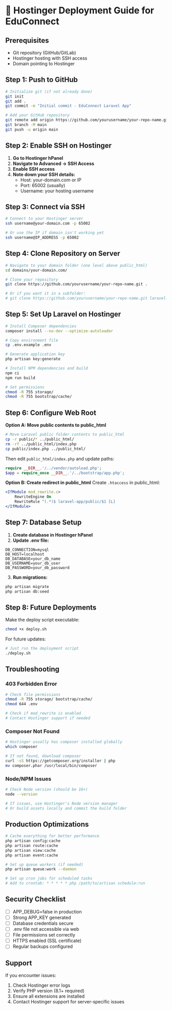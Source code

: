 # 🚀 Hostinger Deployment Guide for EduConnect

## Prerequisites
- Git repository (GitHub/GitLab)
- Hostinger hosting with SSH access
- Domain pointing to Hostinger

## Step 1: Push to GitHub

```bash
# Initialize git (if not already done)
git init
git add .
git commit -m "Initial commit - EduConnect Laravel App"

# Add your GitHub repository
git remote add origin https://github.com/yourusername/your-repo-name.git
git branch -M main
git push -u origin main
```

## Step 2: Enable SSH on Hostinger

1. **Go to Hostinger hPanel**
2. **Navigate to Advanced → SSH Access**
3. **Enable SSH access**
4. **Note down your SSH details:**
   - Host: your-domain.com or IP
   - Port: 65002 (usually)
   - Username: your hosting username

## Step 3: Connect via SSH

```bash
# Connect to your Hostinger server
ssh username@your-domain.com -p 65002

# Or use the IP if domain isn't working yet
ssh username@IP_ADDRESS -p 65002
```

## Step 4: Clone Repository on Server

```bash
# Navigate to your domain folder (one level above public_html)
cd domains/your-domain.com/

# Clone your repository
git clone https://github.com/yourusername/your-repo-name.git .

# Or if you want it in a subfolder:
# git clone https://github.com/yourusername/your-repo-name.git laravel-app
```

## Step 5: Set Up Laravel on Hostinger

```bash
# Install Composer dependencies
composer install --no-dev --optimize-autoloader

# Copy environment file
cp .env.example .env

# Generate application key
php artisan key:generate

# Install NPM dependencies and build
npm ci
npm run build

# Set permissions
chmod -R 755 storage/
chmod -R 755 bootstrap/cache/
```

## Step 6: Configure Web Root

**Option A: Move public contents to public_html**
```bash
# Move Laravel public folder contents to public_html
cp -r public/* ../public_html/
rm -rf ../public_html/index.php
cp public/index.php ../public_html/
```

Then edit `public_html/index.php` and update paths:
```php
require __DIR__.'/../vendor/autoload.php';
$app = require_once __DIR__.'/../bootstrap/app.php';
```

**Option B: Create redirect in public_html**
Create `.htaccess` in public_html:
```apache
<IfModule mod_rewrite.c>
    RewriteEngine On
    RewriteRule ^(.*)$ laravel-app/public/$1 [L]
</IfModule>
```

## Step 7: Database Setup

1. **Create database in Hostinger hPanel**
2. **Update .env file:**
```env
DB_CONNECTION=mysql
DB_HOST=localhost
DB_DATABASE=your_db_name
DB_USERNAME=your_db_user
DB_PASSWORD=your_db_password
```

3. **Run migrations:**
```bash
php artisan migrate
php artisan db:seed
```

## Step 8: Future Deployments

Make the deploy script executable:
```bash
chmod +x deploy.sh
```

For future updates:
```bash
# Just run the deployment script
./deploy.sh
```

## Troubleshooting

### 403 Forbidden Error
```bash
# Check file permissions
chmod -R 755 storage/ bootstrap/cache/
chmod 644 .env

# Check if mod_rewrite is enabled
# Contact Hostinger support if needed
```

### Composer Not Found
```bash
# Hostinger usually has composer installed globally
which composer

# If not found, download composer
curl -sS https://getcomposer.org/installer | php
mv composer.phar /usr/local/bin/composer
```

### Node/NPM Issues
```bash
# Check Node version (should be 16+)
node --version

# If issues, use Hostinger's Node version manager
# Or build assets locally and commit the build folder
```

## Production Optimizations

```bash
# Cache everything for better performance
php artisan config:cache
php artisan route:cache
php artisan view:cache
php artisan event:cache

# Set up queue workers (if needed)
php artisan queue:work --daemon

# Set up cron jobs for scheduled tasks
# Add to crontab: * * * * * php /path/to/artisan schedule:run
```

## Security Checklist

- [ ] APP_DEBUG=false in production
- [ ] Strong APP_KEY generated
- [ ] Database credentials secure
- [ ] .env file not accessible via web
- [ ] File permissions set correctly
- [ ] HTTPS enabled (SSL certificate)
- [ ] Regular backups configured

## Support

If you encounter issues:
1. Check Hostinger error logs
2. Verify PHP version (8.1+ required)
3. Ensure all extensions are installed
4. Contact Hostinger support for server-specific issues
